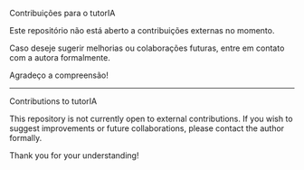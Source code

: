 Contribuições para o tutorIA

Este repositório não está aberto a contribuições externas no momento. 

Caso deseje sugerir melhorias ou colaborações futuras, entre em contato com a autora formalmente.

Agradeço a compreensão!


---


Contributions to tutorIA

This repository is not currently open to external contributions. 
If you wish to suggest improvements or future collaborations, please contact the author formally.

Thank you for your understanding!

